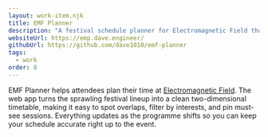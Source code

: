 ```yaml
---
layout: work-item.njk
title: EMF Planner
description: "A festival schedule planner for Electromagnetic Field that maps talks and workshops onto a live timetable."
websiteUrl: https://emp.dave.engineer/
githubUrl: https://github.com/dave1010/emf-planner
tags:
  - work
order: 8
---
```

EMF Planner helps attendees plan their time at [Electromagnetic Field](https://www.emfcamp.org/). The web app turns the sprawling festival lineup into a
clean two-dimensional timetable, making it easy to spot overlaps, filter by interests, and pin must-see sessions. Everything
updates as the programme shifts so you can keep your schedule accurate right up to the event.

